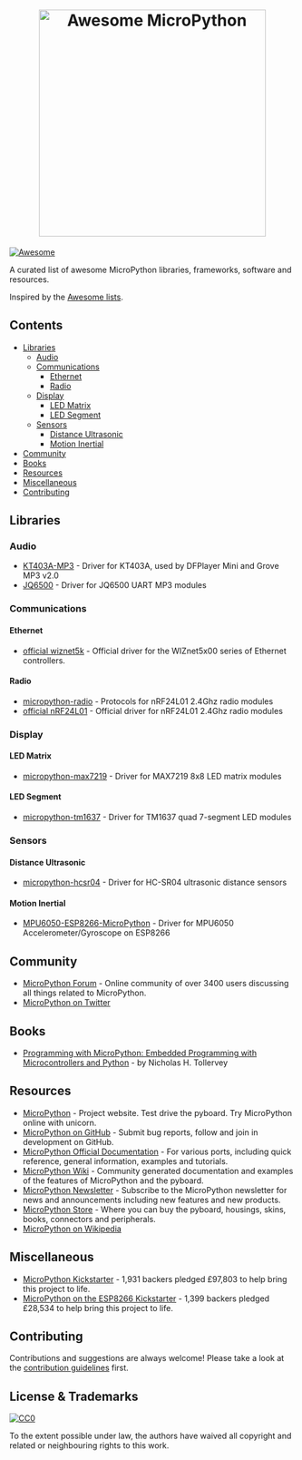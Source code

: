<h1 align="center">
  <img width="400" src="https://raw.githubusercontent.com/mcauser/awesome-micropython/master/logo.svg?sanitize=true" alt="Awesome MicroPython"><br>
</h1>

[![Awesome](https://awesome.re/badge.svg)](https://awesome.re)

A curated list of awesome MicroPython libraries, frameworks, software and resources.

Inspired by the [Awesome lists](https://github.com/sindresorhus/awesome).

## Contents

- [Libraries](#libraries)
	- [Audio](#audio)
	- [Communications](#communications)
		- [Ethernet](#ethernet)
		- [Radio](#radio)
	- [Display](#display)
		- [LED Matrix](#led-matrix)
		- [LED Segment](#led-segment)
	- [Sensors](#sensors)
		- [Distance Ultrasonic](#distance-ultrasonic)
		- [Motion Inertial](#motion-inertial)
- [Community](#community)
- [Books](#books)
- [Resources](#resources)
- [Miscellaneous](#miscellaneous)
- [Contributing](#contributing)

## Libraries

### Audio

- [KT403A-MP3](https://github.com/jczic/KT403A-MP3) - Driver for KT403A, used by DFPlayer Mini and Grove MP3 v2.0
- [JQ6500](https://github.com/rdagger/micropython-jq6500) - Driver for JQ6500 UART MP3 modules

### Communications

#### Ethernet

* [official wiznet5k](https://github.com/micropython/micropython/tree/master/drivers/wiznet5k) - Official driver for the WIZnet5x00 series of Ethernet controllers.

#### Radio

- [micropython-radio](https://github.com/peterhinch/micropython-radio) - Protocols for nRF24L01 2.4Ghz radio modules
- [official nRF24L01](https://github.com/micropython/micropython/tree/master/drivers/nrf24l01) - Official driver for nRF24L01 2.4Ghz radio modules

### Display

#### LED Matrix

- [micropython-max7219](https://github.com/mcauser/micropython-max7219) - Driver for MAX7219 8x8 LED matrix modules

#### LED Segment

- [micropython-tm1637](https://github.com/mcauser/micropython-tm1637) - Driver for TM1637 quad 7-segment LED modules

### Sensors

#### Distance Ultrasonic

- [micropython-hcsr04](https://github.com/rsc1975/micropython-hcsr04) - Driver for HC-SR04 ultrasonic distance sensors

#### Motion Inertial

- [MPU6050-ESP8266-MicroPython](https://github.com/adamjezek98/MPU6050-ESP8266-MicroPython) - Driver for MPU6050 Accelerometer/Gyroscope on ESP8266

## Community

- [MicroPython Forum](https://forum.micropython.org/) - Online community of over 3400 users discussing all things related to MicroPython.
- [MicroPython on Twitter](https://twitter.com/micropython?lang=en)

## Books

- [Programming with MicroPython: Embedded Programming with Microcontrollers and Python](http://shop.oreilly.com/product/0636920056515.do) - by Nicholas H. Tollervey

## Resources

- [MicroPython](http://micropython.org) - Project website. Test drive the pyboard. Try MicroPython online with unicorn.
- [MicroPython on GitHub](https://github.com/micropython/micropython) - Submit bug reports, follow and join in development on GitHub.
- [MicroPython Official Documentation](http://docs.micropython.org/) - For various ports, including quick reference, general information, examples and tutorials.
- [MicroPython Wiki](http://wiki.micropython.org/Home) - Community generated documentation and examples of the features of MicroPython and the pyboard.
- [MicroPython Newsletter](http://micropython.org/newsletter) - Subscribe to the MicroPython newsletter for news and announcements including new features and new products.
- [MicroPython Store](https://store.micropython.org/) - Where you can buy the pyboard, housings, skins, books, connectors and peripherals.
- [MicroPython on Wikipedia](https://en.wikipedia.org/wiki/MicroPython)

## Miscellaneous

- [MicroPython Kickstarter](https://www.kickstarter.com/projects/214379695/micro-python-python-for-microcontrollers) - 1,931 backers pledged £97,803 to help bring this project to life.
- [MicroPython on the ESP8266 Kickstarter](https://www.kickstarter.com/projects/214379695/micropython-on-the-esp8266-beautifully-easy-iot) - 1,399 backers pledged £28,534 to help bring this project to life.

## Contributing

Contributions and suggestions are always welcome! Please take a look at the [contribution guidelines](https://github.com/mcauser/awesome-micropython/blob/master/contributing.md) first.

## License & Trademarks

[![CC0](http://mirrors.creativecommons.org/presskit/buttons/88x31/svg/cc-zero.svg)](https://creativecommons.org/publicdomain/zero/1.0/)

To the extent possible under law, the authors have waived all copyright and related or neighbouring rights to this work.
